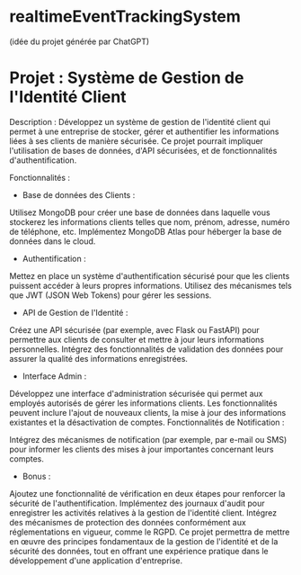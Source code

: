 # realtimeEventTrackingSystem

(idée du projet générée par ChatGPT)
# Projet : Système de Gestion de l'Identité Client

Description :
Développez un système de gestion de l'identité client qui permet à une entreprise de stocker, gérer et authentifier les informations liées à ses clients de manière sécurisée. Ce projet pourrait impliquer l'utilisation de bases de données, d'API sécurisées, et de fonctionnalités d'authentification.

Fonctionnalités :

- Base de données des Clients :

Utilisez MongoDB pour créer une base de données dans laquelle vous stockerez les informations clients telles que nom, prénom, adresse, numéro de téléphone, etc.
Implémentez MongoDB Atlas pour héberger la base de données dans le cloud.

- Authentification :

Mettez en place un système d'authentification sécurisé pour que les clients puissent accéder à leurs propres informations.
Utilisez des mécanismes tels que JWT (JSON Web Tokens) pour gérer les sessions.

- API de Gestion de l'Identité :

Créez une API sécurisée (par exemple, avec Flask ou FastAPI) pour permettre aux clients de consulter et mettre à jour leurs informations personnelles.
Intégrez des fonctionnalités de validation des données pour assurer la qualité des informations enregistrées.

- Interface Admin :

Développez une interface d'administration sécurisée qui permet aux employés autorisés de gérer les informations clients.
Les fonctionnalités peuvent inclure l'ajout de nouveaux clients, la mise à jour des informations existantes et la désactivation de comptes.
Fonctionnalités de Notification :

Intégrez des mécanismes de notification (par exemple, par e-mail ou SMS) pour informer les clients des mises à jour importantes concernant leurs comptes.

- Bonus :

Ajoutez une fonctionnalité de vérification en deux étapes pour renforcer la sécurité de l'authentification.
Implémentez des journaux d'audit pour enregistrer les activités relatives à la gestion de l'identité client.
Intégrez des mécanismes de protection des données conformément aux réglementations en vigueur, comme le RGPD.
Ce projet permettra de mettre en œuvre des principes fondamentaux de la gestion de l'identité et de la sécurité des données, tout en offrant une expérience pratique dans le développement d'une application d'entreprise.
